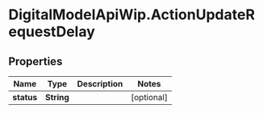 # DigitalModelApiWip.ActionUpdateRequestDelay

## Properties

Name | Type | Description | Notes
------------ | ------------- | ------------- | -------------
**status** | **String** |  | [optional] 


